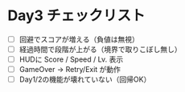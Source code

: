 # Day3 チェックリスト
- [ ] 回避でスコアが増える（負値は無視）
- [ ] 経過時間で段階が上がる（境界で取りこぼし無し）
- [ ] HUDに Score / Speed / Lv. 表示
- [ ] GameOver → Retry/Exit が動作
- [ ] Day1/2の機能が壊れていない（回帰OK）
